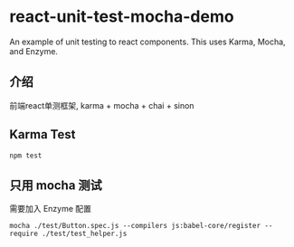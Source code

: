 # react-unit-test-mocha-demo
An example of unit testing to react components. This uses Karma, Mocha, and Enzyme.

## 介绍
前端react单测框架, karma + mocha + chai + sinon

## Karma Test
```
npm test
```

## 只用 mocha 测试
需要加入 Enzyme 配置
```
mocha ./test/Button.spec.js --compilers js:babel-core/register --require ./test/test_helper.js
```
